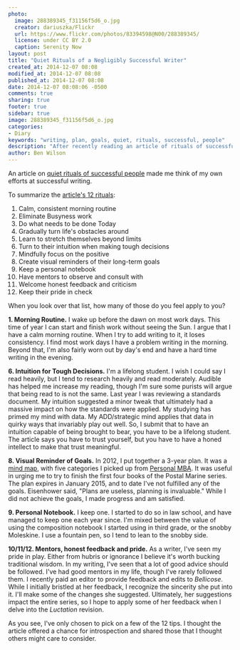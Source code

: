 ```yaml
---
photo:
  image: 288389345_f31156f5d6_o.jpg
  creator: dariuszka/Flickr
  url: https://www.flickr.com/photos/83394598@N00/288389345/
  license: under CC BY 2.0
  caption: Serenity Now
layout: post
title: "Quiet Rituals of a Negligibly Successful Writer"
created_at: 2014-12-07 08:08
modified_at: 2014-12-07 08:08
published_at: 2014-12-07 08:08
date: 2014-12-07 08:08:06 -0500
comments: true
sharing: true
footer: true
sidebar: true
image: 288389345_f31156f5d6_o.jpg
categories:
- Diary
keywords: "writing, plan, goals, quiet, rituals, successful, people"
description: "After recently reading an article of rituals of successful people, I wanted to share some thoughts on how those rituals apply to me."
author: Ben Wilson
---
```

<!--Lead Paragraph-->
An article on [quiet rituals of successful people](http://www.marcandangel.com/2014/07/06/12-quiet-rituals-of-enormously-successful-humans/) made me think of my own efforts at successful writing.

<!-- more -->

To summarize the [article's 12 rituals](http://www.marcandangel.com/2014/07/06/12-quiet-rituals-of-enormously-successful-humans/):

1. Calm, consistent morning routine
2. Eliminate Busyness work
3. Do what needs to be done Today
4. Gradually turn life's obstacles around
5. Learn to stretch themselves beyond limits
6. Turn to their intuition when making tough decisions
7. Mindfully focus on the positive
8. Create visual reminders of their long-term goals
9. Keep a personal notebook
10. Have mentors to observe and consult with
11. Welcome honest feedback and criticism
12. Keep their pride in check

When you look over that list, how many of those do you feel apply to you? 

**1. Morning Routine.** I wake up before the dawn on most work days. This time of year I can start and finish work without seeing the Sun. I argue that I have a calm morning routine. When I try to add writing to it, it loses consistency. I find most work days I have a problem writing in the morning. Beyond that, I'm also fairly worn out by day's end and have a hard time writing in the evening.

**6. Intuition for Tough Decisions.** I'm a lifelong student. I wish I could say I read heavily, but I tend to research heavily and read moderately. Audible has helped me increase my reading, though I'm sure some purists will argue that being read to is not the same. Last year I was reviewing a standards document. My intuition suggested a minor tweak that ultimately had a massive impact on how the standards were applied. My studying has primed my mind with data. My ADD/strategic mind applies that data in quirky ways that invariably play out well. So, I submit that to have an intuition capable of being brought to bear, you have to be a lifelong student. The article says you have to trust yourself, but you have to have a honed intellect to make that trust meaningful.

**8. Visual Reminder of Goals.** In 2012, I put together a 3-year plan. It was a [mind map](http://en.wikipedia.org/wiki/Mind_map), with five categories I picked up from [Personal MBA](http://personalmba.com/). It was useful in urging me to try to finish the first four books of the Postal Marine series. The plan expires in January 2015, and to date I've not fulfilled any of the goals. Eisenhower said, "Plans are useless, planning is invaluable." While I did not achieve the goals, I made progress and am satisfied.

**9. Personal Notebook.** I keep one. I started to do so in law school, and have managed to keep one each year since. I'm mixed between the value of using the composition notebook I started using in third grade, or the snobby Moleskine. I use a fountain pen, so I tend to lean to the snobby side.

**10/11/12. Mentors, honest feedback and pride.** As a writer, I've seen my pride in play. Either from hubris or ignorance I believe it's worth bucking traditional wisdom. In my writing, I've seen that a lot of good advice should be followed. I've had good mentors in my life, though I've rarely followed them. I recently paid an editor to provide feedback and edits to *Bellicose*. While I initially bristled at her feedback, I recognize the sincerity she put into it. I'll make some of the changes she suggested. Ultimately, her suggestions impact the entire series, so I hope to apply some of her feedback when I delve into the *Luctation* revision.

As you see, I've only chosen to pick on a few of the 12 tips. I thought the article offered a chance for introspection and shared those that I thought others might care to consider.
